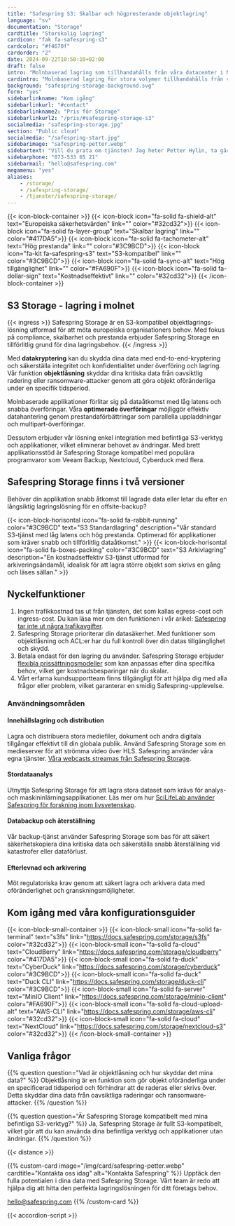 ```yaml
---
title: "Safespring S3: Skalbar och högpresterande objektlagring"
language: "sv"
documentation: "Storage"
cardtitle: "Storskalig lagring"
cardicon: "fak fa-safespring-s3"
cardcolor: "#f4670f"
cardorder: "2"
date: 2024-09-22T10:50:10+02:00
draft: false
intro: "Molnbaserad lagring som tillhandahålls från våra datacenter i Norden och bygger på den marknadsledande lagringsteknologin Ceph."
cardintro: "Molnbaserad lagring för stora volymer tillhandahålls från våra egna datacenter"
background: "safespring-storage-background.svg"
form: "yes"
sidebarlinkname: "Kom igång"
sidebarlinkurl: "#contact"
sidebarlinkname2: "Pris för Storage"
sidebarlinkurl2: "/pris/#safespring-storage-s3"
socialmedia: "safespring-storage.jpg"
section: "Public cloud"
socialmedia: "/safespring-start.jpg"
sidebarimage: "safespring-petter.webp"
sidebartext: "Vill du prata om tjänsten? Jag heter Petter Hylin, ta gärna kontakt med mig om du har några frågor."
sidebarphone: "073-533 65 21"
sidebarmail: "hello@safespring.com"
megamenu: "yes"
aliases:
    - /storage/
    - /safespring-storage/
    - /tjanster/safespring-storage/
---
```


{{< icon-block-container >}}
{{< icon-block icon="fa-solid fa-shield-alt" text="Europeiska säkerhets­värden" link="" color="#32cd32">}}
{{< icon-block icon="fa-solid fa-layer-group" text="Skalbar lagring" link="" color="#417DA5">}}
{{< icon-block icon="fa-solid fa-tachometer-alt" text="Hög prestanda" link="" color="#3C9BCD">}}
{{< icon-block icon="fa-kit fa-safespring-s3" text="S3-kompatibel" link="" color="#3C9BCD">}}
{{< icon-block icon="fa-solid fa-sync-alt" text="Hög tillgänglighet" link="" color="#FA690F">}}
{{< icon-block icon="fa-solid fa-dollar-sign" text="Kostnads­effektivt" link="" color="#32cd32">}}
{{< /icon-block-container >}}

## S3 Storage - lagring i molnet

{{< ingress >}}
Safespring Storage är en S3-kompatibel objektlagrings&shy;lösning utformad för att möta europeiska organisationers behov. Med fokus på compliance, skalbarhet och prestanda erbjuder Safespring Storage en tillförlitlig grund för dina lagringsbehov.
{{< /ingress >}}

Med **datakryptering** kan du skydda dina data med end-to-end-kryptering och säkerställa integritet och konfidentialitet under överföring och lagring. Vår funktion **objektlåsning** skyddar dina kritiska data från oavsiktlig radering eller ransomware-attacker genom att göra objekt oföränderliga under en specifik tidsperiod.

Molnbaserade applikationer förlitar sig på dataåtkomst med låg latens och snabba överföringar. Våra **optimerade överföringar** möjliggör effektiv datahantering genom prestandaförbättringar som parallella uppladdningar och multipart-överföringar.

Dessutom erbjuder vår lösning enkel integration med befintliga S3-verktyg och applikationer, vilket eliminerar behovet av ändringar. Med brett applikationsstöd är Safespring Storage kompatibel med populära programvaror som Veeam Backup, Nextcloud, Cyberduck med flera.

## Safespring Storage finns i två versioner

Behöver din applikation snabb åtkomst till lagrade data eller letar du efter en långsiktig lagringslösning för en offsite-backup?

{{< icon-block-horisontal icon="fa-solid fa-rabbit-running" color="#3C9BCD" text="S3 Standardlagring" description="Vår standard S3-tjänst med låg latens och hög prestanda. Optimerad för applikationer som kräver snabb och tillförlitlig dataåtkomst." >}}
{{< icon-block-horisontal icon="fa-solid fa-boxes-packing" color="#3C9BCD" text="S3 Arkivlagring" description="En kostnadseffektiv S3-tjänst utformad för arkiveringsändamål, idealisk för att lagra större objekt som skrivs en gång och läses sällan." >}}

## Nyckelfunktioner

1. Ingen trafikkostnad tas ut från tjänsten, det som kallas egress-cost och ingress-cost. Du kan läsa mer om den funktionen i vår arikel: [Safespring tar inte ut några trafikavgifter](/blogg/2023/2023-03-egress-cost/).
1. Safespring Storage prioriterar din datasäkerhet. Med funktioner som objektlåsning och ACL:er har du full kontroll över din datas tillgänglighet och skydd.
1. Betala endast för den lagring du använder. Safespring Storage erbjuder [flexibla prissättningsmodeller](/pris/#safespring-storage-s3) som kan anpassas efter dina specifika behov, vilket ger kostnadsbesparingar när du skalar.
1. Vårt erfarna kundsupportteam finns tillgängligt för att hjälpa dig med alla frågor eller problem, vilket garanterar en smidig Safespring-upplevelse.

### Användningsområden

#### Innehållslagring och distribution

Lagra och distribuera stora mediefiler, dokument och andra digitala tillgångar effektivt till din globala publik. Använd Safespring Storage som en medieserver för att strömma video över HLS. Safespring använder våra egna tjänster. [Våra webcasts streamas från Safespring Storage](/webinar/).

#### Stordataanalys

Utnyttja Safespring Storage för att lagra stora dataset som krävs för analys- och maskininlärningsapplikationer. Läs mer om hur [SciLifeLab använder Safespring för forskning inom livsvetenskap](/tjanster/case/scilifelab/).

#### Databackup och återställning

Vår backup-tjänst använder Safespring Storage som bas för att säkert säkerhetskopiera dina kritiska data och säkerställa snabb återställning vid katastrofer eller dataförlust.

#### Efterlevnad och arkivering

Möt regulatoriska krav genom att säkert lagra och arkivera data med oföränderlighet och granskningsmöjligheter.

## Kom igång med våra konfigurationsguider

{{< icon-block-small-container >}}
{{< icon-block-small icon="fa-solid fa-terminal" text="s3fs" link="https://docs.safespring.com/storage/s3fs" color="#32cd32">}}
{{< icon-block-small icon="fa-solid fa-cloud" text="CloudBerry" link="https://docs.safespring.com/storage/cloudberry" color="#417DA5">}}
{{< icon-block-small icon="fa-solid fa-duck" text="CyberDuck" link="https://docs.safespring.com/storage/cyberduck" color="#3C9BCD">}}
{{< icon-block-small icon="fa-solid fa-duck" text="Duck CLI" link="https://docs.safespring.com/storage/duck-cli" color="#3C9BCD">}}
{{< icon-block-small icon="fa-solid fa-server" text="MinIO Client" link="https://docs.safespring.com/storage/minio-client" color="#FA690F">}}
{{< icon-block-small icon="fa-solid fa-cloud-upload-alt" text="AWS-CLI" link="https://docs.safespring.com/storage/aws-cli" color="#32cd32">}}
{{< icon-block-small icon="fa-solid fa-cloud" text="NextCloud" link="https://docs.safespring.com/storage/nextcloud-s3" color="#32cd32">}}
{{< /icon-block-small-container >}}

## Vanliga frågor

{{% question question="Vad är objektlåsning och hur skyddar det mina data?" %}}
Objektlåsning är en funktion som gör objekt oföränderliga under en specificerad tidsperiod och förhindrar att de raderas eller skrivs över. Detta skyddar dina data från oavsiktliga raderingar och ransomware-attacker.
{{% /question %}}

{{% question question="Är Safespring Storage kompatibelt med mina befintliga S3-verktyg?" %}}
Ja, Safespring Storage är fullt S3-kompatibelt, vilket gör att du kan använda dina befintliga verktyg och applikationer utan ändringar.
{{% /question %}}

{{< distance >}}

{{% custom-card image="/img/card/safespring-petter.webp" cardtitle="Kontakta oss idag" alt="Kontakta Safespring" %}}
Upptäck den fulla potentialen i dina data med Safespring Storage. Vårt team är redo att hjälpa dig att hitta den perfekta lagringslösningen för ditt företags behov.

[hello@safespring.com](mailto:hello@safespring.com)
{{% /custom-card %}}

{{< accordion-script >}}
